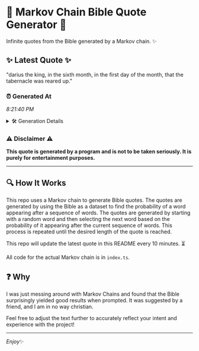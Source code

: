 # 📖 Markov Chain Bible Quote Generator 📖

Infinite quotes from the Bible generated by a Markov chain. ✨

## ✨ Latest Quote ✨
"darius the king, in the sixth month, in the first day of the month, that the tabernacle was reared up."

### ⏰ Generated At
*8:21:40 PM*

<details>
    <summary>🛠️ Generation Details</summary>
    <p>
        <strong>🌱 Seed:</strong> darius<br>
        <strong>🔄 Iterations:</strong> 19<br>
        <strong>📜 Context History:</strong><br>[ darius ]: the<br>[ darius, the ]: king,<br>[ darius, the, king, ]: in<br>[ darius, the, king,, in ]: the<br>[ darius, the, king,, in, the ]: sixth<br>[ darius, the, king,, in, the, sixth ]: month,<br>[ the, king,, in, the, sixth, month, ]: in<br>[ king,, in, the, sixth, month,, in ]: the<br>[ in, the, sixth, month,, in, the ]: first<br>[ the, sixth, month,, in, the, first ]: day<br>[ sixth, month,, in, the, first, day ]: of<br>[ month,, in, the, first, day, of ]: the<br>[ in, the, first, day, of, the ]: month,<br>[ the, first, day, of, the, month, ]: that<br>[ first, day, of, the, month,, that ]: the<br>[ day, of, the, month,, that, the ]: tabernacle<br>[ of, the, month,, that, the, tabernacle ]: was<br>[ the, month,, that, the, tabernacle, was ]: reared<br>[ month,, that, the, tabernacle, was, reared ]: up.<br>
    </p>
</details>

### ⚠️ Disclaimer ⚠️
**This quote is generated by a program and is not to be taken seriously. It is purely for entertainment purposes.**

---

## 🔍 How It Works

This repo uses a Markov chain to generate Bible quotes. The quotes are generated by using the Bible as a dataset to find the probability of a word appearing after a sequence of words. The quotes are generated by starting with a random word and then selecting the next word based on the probability of it appearing after the current sequence of words. This process is repeated until the desired length of the quote is reached.

This repo will update the latest quote in this README every 10 minutes. ⏳

All code for the actual Markov chain is in `index.ts`.

## ❓ Why

I was just messing around with Markov Chains and found that the Bible surprisingly yielded good results when prompted. 
It was suggested by a friend, and I am in no way christian.

Feel free to adjust the text further to accurately reflect your intent and experience with the project!

---

*Enjoy*✨
